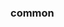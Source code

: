 <!-- Space: Projects -->
<!-- Parent: CommitlintConfig -->
<!-- Title: Examples CommitlintConfig -->

<!-- Label: Examples -->
<!-- Include: ./../disclaimer.md -->
<!-- Include: ac:toc -->

### common
